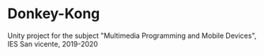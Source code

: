 # Donkey-Kong
Unity project for the subject "Multimedia Programming and Mobile Devices", IES San vicente, 2019-2020
